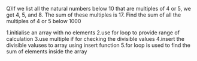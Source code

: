 Q)If we list all the natural numbers below 10 that are multiples of 4 or 5, we get 4, 5, and 8.
The sum of these multiples is 17. Find the sum of all the multiples of 4 or 5 below 1000

1.initialise an array with no elements
2.use for loop to provide range of calculation
3.use multiple if for checking the divisible values
4.insert the divisible valuses to array using insert function
5.for loop is used to find the sum of elements inside the array
